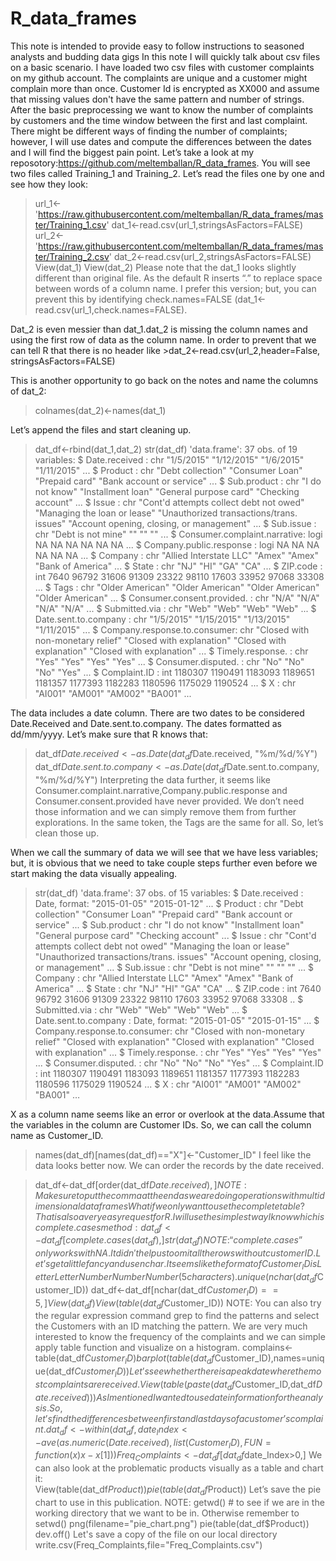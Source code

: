 # R_data_frames
This note is intended to provide easy to follow instructions to seasoned analysts and budding data gigs 
In this note I will quickly talk about csv files on a basic scenario. 
I have loaded two csv files with customer complaints on my github account. The complaints are unique and a customer might complain more than once. Customer Id is encrypted as XX000 and assume that missing values don't have the same pattern and number of strings.
 After the basic preprocessing we want to know the number of complaints by customers and the time window between the first and last complaint.
There might be different ways of finding the number of complaints; however, I will use dates and compute the differences between the dates and I will find the biggest pain point. 
Let’s take a look at my reposotory:https://github.com/meltemballan/R_data_frames. You will see two files called Training_1 and Training_2. 
Let’s read the files one by one and see how they look:
>url_1<-'https://raw.githubusercontent.com/meltemballan/R_data_frames/master/Training_1.csv'
>dat_1<-read.csv(url_1,stringsAsFactors=FALSE)
>url_2<-'https://raw.githubusercontent.com/meltemballan/R_data_frames/master/Training_2.csv'
>dat_2<-read.csv(url_2,stringsAsFactors=FALSE)
>View(dat_1)
>View(dat_2)
Please note that the dat_1 looks slightly different than original file. As the default R inserts “.” to replace space between words of a column name. I prefer this version; but, you can prevent this by identifying check.names=FALSE (dat_1<-read.csv(url_1,check.names=FALSE).

Dat_2 is even messier than dat_1.dat_2 is missing the column names and using the first row of data as the column name. In order to prevent that we can tell R that there is no header like >dat_2<-read.csv(url_2,header=False, stringsAsFactors=FALSE)

This is another opportunity to go back on the notes and name the columns of dat_2:
> colnames(dat_2)<-names(dat_1)

Let’s append the files and start cleaning up.

>dat_df<-rbind(dat_1,dat_2)
> str(dat_df)
'data.frame':   37 obs. of  19 variables:
 $ Date.received               : chr  "1/5/2015" "1/12/2015" "1/6/2015" "1/11/2015" ...
 $ Product                     : chr  "Debt collection" "Consumer Loan" "Prepaid card" "Bank account or service" ...
 $ Sub.product                 : chr  "I do not know" "Installment loan" "General purpose card" "Checking account" ...
 $ Issue                       : chr  "Cont'd attempts collect debt not owed" "Managing the loan or lease" "Unauthorized transactions/trans. issues" "Account opening, closing, or management" ...
 $ Sub.issue                   : chr  "Debt is not mine" "" "" "" ...
 $ Consumer.complaint.narrative: logi  NA NA NA NA NA NA ...
 $ Company.public.response     : logi  NA NA NA NA NA NA ...
 $ Company                     : chr  "Allied Interstate LLC" "Amex" "Amex" "Bank of America" ...
 $ State                       : chr  "NJ" "HI" "GA" "CA" ...
 $ ZIP.code                    : int  7640 96792 31606 91309 23322 98110 17603 33952 97068 33308 ...
 $ Tags                        : chr  "Older American" "Older American" "Older American" "Older American" ...
 $ Consumer.consent.provided.  : chr  "N/A" "N/A" "N/A" "N/A" ...
 $ Submitted.via               : chr  "Web" "Web" "Web" "Web" ...
 $ Date.sent.to.company        : chr  "1/5/2015" "1/15/2015" "1/13/2015" "1/11/2015" ...
 $ Company.response.to.consumer: chr  "Closed with non-monetary relief" "Closed with explanation" "Closed with explanation" "Closed with explanation" ...
 $ Timely.response.            : chr  "Yes" "Yes" "Yes" "Yes" ...
 $ Consumer.disputed.          : chr  "No" "No" "No" "Yes" ...
 $ Complaint.ID                : int  1180307 1190491 1183093 1189651 1181357 1177393 1182283 1180596 1175029 1190524 ...
 $ X                           : chr  "AI001" "AM001" "AM002" "BA001" ...

The data includes a date column. There are two dates to be considered Date.Received and Date.sent.to.company. The dates formatted as dd/mm/yyyy. Let’s make sure that R knows that:
> dat_df$Date.received<- as.Date(dat_df$Date.received, "%m/%d/%Y")
> dat_df$Date.sent.to.company <- as.Date(dat_df$Date.sent.to.company, "%m/%d/%Y")
Interpreting the data further, it  seems like Consumer.complaint.narrative,Company.public.response and Consumer.consent.provided have never provided. We don’t need those information and we can simply remove them from further explorations. In the same token, the Tags are the same for all. So, let’s clean those up. 

When we call the summary of data we will see that we have less variables; but, it is obvious that we need to take couple steps further even before we start making the data visually appealing.

> str(dat_df)
'data.frame':   37 obs. of  15 variables:
 $ Date.received               : Date, format: "2015-01-05" "2015-01-12" ...
 $ Product                     : chr  "Debt collection" "Consumer Loan" "Prepaid card" "Bank account or service" ...
 $ Sub.product                 : chr  "I do not know" "Installment loan" "General purpose card" "Checking account" ...
 $ Issue                       : chr  "Cont'd attempts collect debt not owed" "Managing the loan or lease" "Unauthorized transactions/trans. issues" "Account opening, closing, or management" ...
 $ Sub.issue                   : chr  "Debt is not mine" "" "" "" ...
 $ Company                     : chr  "Allied Interstate LLC" "Amex" "Amex" "Bank of America" ...
 $ State                       : chr  "NJ" "HI" "GA" "CA" ...
 $ ZIP.code                    : int  7640 96792 31606 91309 23322 98110 17603 33952 97068 33308 ..    $ Submitted.via               : chr  "Web" "Web" "Web" "Web" ...
 $ Date.sent.to.company        : Date, format: "2015-01-05" "2015-01-15" ...
 $ Company.response.to.consumer: chr  "Closed with non-monetary relief" "Closed with explanation" "Closed with explanation" "Closed with explanation" ...
 $ Timely.response.            : chr  "Yes" "Yes" "Yes" "Yes" ...
 $ Consumer.disputed.          : chr  "No" "No" "No" "Yes" ...
 $ Complaint.ID                : int  1180307 1190491 1183093 1189651 1181357 1177393 1182283 1180596 1175029 1190524 ...
 $ X                           : chr  "AI001" "AM001" "AM002" "BA001" …

X as a column name seems like an error or overlook at the data.Assume that the variables in the column are Customer IDs. So, we can call the column name as Customer_ID.
> names(dat_df)[names(dat_df)=="X"]<-"Customer_ID"
I feel like the data looks better now. We can order the records by the date received. 

>dat_df<-dat_df[order(dat_df$Date.received),]
NOTE: Make sure to put the comma at the end as we are doing operations with multidimensional data frames
What if we only want to use the complete table? That is also a very easy request for R. I will use the simplest way I know which is complete.cases method:
>dat_df<-dat_df[complete.cases(dat_df),]
>str(dat_df)
NOTE: “complete.cases” only works with NA. It didn't help us to omit all the rows without customer ID.
Let’s get a little fancy and use nchar. It seems like the format of Customer_ID is LetterLetterNumberNumberNumber (5 characters). 
>unique(nchar(dat_df$Customer_ID))
>dat_df<-dat_df[nchar(dat_df$Customer_ID)==5,]
>View(dat_df)
>View(table(dat_df$Customer_ID))
NOTE: You can also try the regular expression command grep to find the patterns and select the Customers with an ID matching the pattern.
We are very much interested to know the frequency of the complaints and we can simple apply table function and visualize on a histogram.
> complains<-table(dat_df$Customer_ID)
> barplot(table(dat_df$Customer_ID),names=unique(dat_df$Customer_ID))
Let’s see whether there is a peak date where the most complaints are received.
>View(table(paste(dat_df$Customer_ID,dat_df$Date.received)))
As I mentioned I wanted to use date information for the analysis. So, let’s find the differences between first and last days of a customer’s complaint. 
>dat_df<-within(dat_df, date_Index <- ave(as.numeric(Date.received), list(Customer_ID), FUN=function(x) x-x[1]))
>Freq_Complaints<-dat_df[dat_df$date_Index>0,]
We can also look at the problematic products visually as a  table and chart it:  
> View(table(dat_df$Product))
>pie(table(dat_df$Product))
Let’s save the pie chart to use in this publication. 
NOTE: getwd() # to see if we are in the working directory that we want to be in. Otherwise remember to setwd()
>png(filename="pie_chart.png")
>pie(table(dat_df$Product))
>dev.off()
Let's save a copy of the file on our local directory
>write.csv(Freq_Complaints,file="Freq_Complaints.csv")

